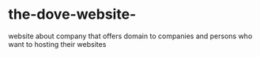 # the-dove-website-
website about company that offers domain to companies and persons who want to hosting their websites  
